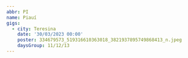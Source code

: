```yaml
---
abbr: PI
name: Piauí
gigs:
  - city: Teresina
    date: '30/03/2023 00:00'
    poster: 334679573_519316610363018_3821937895749868413_n.jpeg
    daysGroup: 11/12/13
---
```


